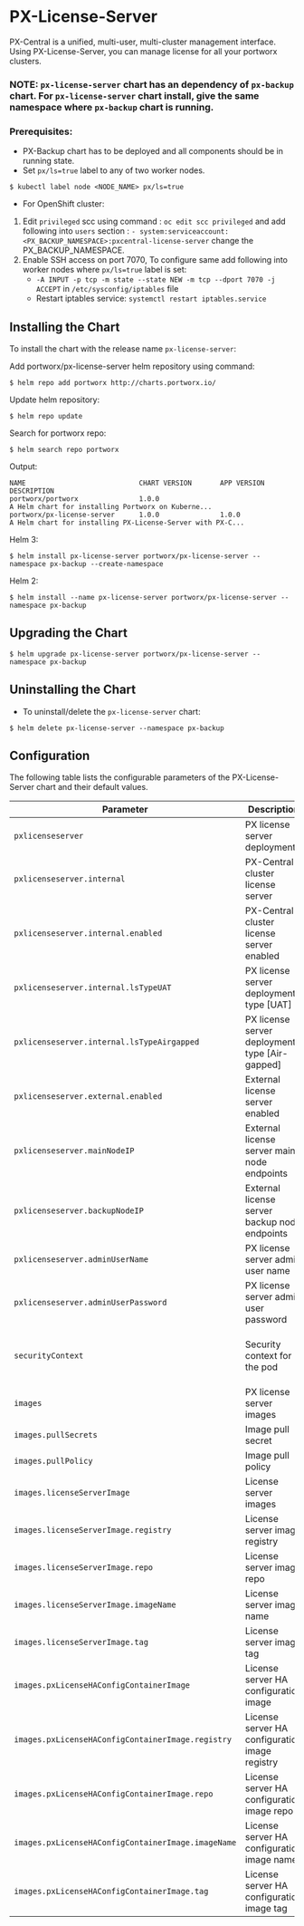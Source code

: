 # PX-License-Server

PX-Central is a unified, multi-user, multi-cluster management interface. Using PX-License-Server, you can manage license for all your portworx clusters.

### NOTE: `px-license-server` chart has an dependency of `px-backup` chart. For `px-license-server` chart install, give the same namespace where `px-backup` chart is running.

### Prerequisites:
- PX-Backup chart has to be deployed and all components should be in running state.
- Set `px/ls=true` label to any of two worker nodes.
```console
$ kubectl label node <NODE_NAME> px/ls=true
```
- For OpenShift cluster:
1. Edit `privileged` scc using command : `oc edit scc privileged` and add following into `users` section : `- system:serviceaccount:<PX_BACKUP_NAMESPACE>:pxcentral-license-server` change the PX_BACKUP_NAMESPACE.
2. Enable SSH access on port 7070, To configure same add following into worker nodes where `px/ls=true` label is set: 
   - `-A INPUT -p tcp -m state --state NEW -m tcp --dport 7070 -j ACCEPT` in `/etc/sysconfig/iptables` file
   - Restart iptables service: `systemctl restart iptables.service`

## Installing the Chart

To install the chart with the release name `px-license-server`:

Add portworx/px-license-server helm repository using command:
```console
$ helm repo add portworx http://charts.portworx.io/
```

Update helm repository:
```console
$ helm repo update
```

Search for portworx repo:
```console
$ helm search repo portworx
```
Output:
```console
NAME                            CHART VERSION       APP VERSION         DESCRIPTION                                       
portworx/portworx               1.0.0                                   A Helm chart for installing Portworx on Kuberne...
portworx/px-license-server      1.0.0               1.0.0               A Helm chart for installing PX-License-Server with PX-C...
```

Helm 3:
```console
$ helm install px-license-server portworx/px-license-server --namespace px-backup --create-namespace
```

Helm 2:
```console
$ helm install --name px-license-server portworx/px-license-server --namespace px-backup
```

## Upgrading the Chart
```console
$ helm upgrade px-license-server portworx/px-license-server --namespace px-backup
```

## Uninstalling the Chart

- To uninstall/delete the `px-license-server` chart:

```console
$ helm delete px-license-server --namespace px-backup
```

## Configuration

The following table lists the configurable parameters of the PX-License-Server chart and their default values.

Parameter | Description | Default
--- | --- | ---
`pxlicenseserver` | PX license server deployment | ``
`pxlicenseserver.internal` | PX-Central cluster license server | ``
`pxlicenseserver.internal.enabled` | PX-Central cluster license server enabled | `true`
`pxlicenseserver.internal.lsTypeUAT` | PX license server deployment type [UAT] | `false`
`pxlicenseserver.internal.lsTypeAirgapped` | PX license server deployment type [Air-gapped] | `false`
`pxlicenseserver.external.enabled` | External license server enabled | `false`
`pxlicenseserver.mainNodeIP` | External license server main node endpoints | ``
`pxlicenseserver.backupNodeIP` | External license server backup node endpoints | ``
`pxlicenseserver.adminUserName` | PX license server admin user name | `admin`
`pxlicenseserver.adminUserPassword` | PX license server admin user password | `Password@1`
`securityContext` | Security context for the pod | `{runAsUser: 1000, fsGroup: 1000, runAsNonRoot: true}`
`images` | PX license server images | ``
`images.pullSecrets` | Image pull secret | `docregistry-secret`
`images.pullPolicy` | Image pull policy | `Always`
`images.licenseServerImage` | License server images | ``
`images.licenseServerImage.registry` | License server image registry | `docker.io`
`images.licenseServerImage.repo` | License server image repo | `portworx`
`images.licenseServerImage.imageName` | License server image name | `px-els`
`images.licenseServerImage.tag` | License server image tag | `1.0.0`
`images.pxLicenseHAConfigContainerImage` | License server HA configuration image | ``
`images.pxLicenseHAConfigContainerImage.registry` | License server HA configuration image registry | `docker.io`
`images.pxLicenseHAConfigContainerImage.repo` | License server HA configuration image repo | `portworx`
`images.pxLicenseHAConfigContainerImage.imageName` | License server HA configuration image name | `pxcentral-onprem-els-ha-setup`
`images.pxLicenseHAConfigContainerImage.tag` | License server HA configuration image tag | `1.0.2`
